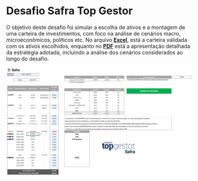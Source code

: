#  Desafio Safra Top Gestor

O objetivo deste desafio foi simular a escolha de ativos e a montagem de uma carteira de investimentos, com foco na análise de cenários macro, microeconômicos, políticos etc. No arquivo **[Excel](safra-top-gestor-portifolio-de-investimentos.xlsx)**, está a carteira validada com os ativos escolhidos, enquanto no **[PDF](safra-top-gestor-carta-ao-investidor.pdf)** está a apresentação detalhada da estratégia adotada, incluindo a análise dos cenários considerados ao longo do desafio.

![Projeto](Safra.PNG)
